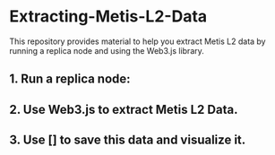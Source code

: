 # Extracting-Metis-L2-Data

This repository provides material to help you extract Metis L2 data by running a replica node and using the Web3.js library.

## 1. Run a replica node:

## 2. Use Web3.js to extract Metis L2 Data.

## 3. Use [] to save this data and visualize it. 
